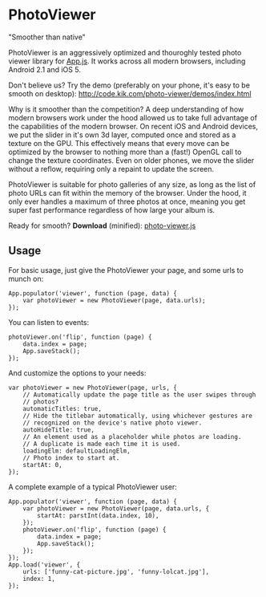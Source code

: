 PhotoViewer
===========

"Smoother than native"

PhotoViewer is an aggressively optimized and thouroghly tested photo viewer
library for [App.js](https://github.com/kikinteractive/app).
It works across all modern browsers, including Android 2.1 and iOS 5.

Don't believe us? Try the demo (preferably on your phone, it's easy to be
smooth on desktop): http://code.kik.com/photo-viewer/demos/index.html

Why is it smoother than the competition? A deep understanding of how modern
browsers work under the hood allowed us to take full advantage of the
capabilities of the modern browser. On recent iOS and Android devices, we
put the slider in it's own 3d layer, computed once and stored as a texture
on the GPU. This effectively means that every move can be optimized by the
browser to nothing more than a (fast!) OpenGL call to change the texture
coordinates. Even on older phones, we move the slider without a reflow,
requiring only a repaint to update the screen.

PhotoViewer is suitable for photo galleries of any size, as long as the list
of photo URLs can fit within the memory of the browser. Under the hood, it
only ever handles a maximum of three photos at once, meaning you get super
fast performance regardless of how large your album is.

Ready for smooth? __Download__ (minified): [photo-viewer.js](http://cdn.kik.com/photo-viewer/1/photo-viewer.js)


Usage
-----

For basic usage, just give the PhotoViewer your page, and some urls to munch on:

	App.populator('viewer', function (page, data) {
		var photoViewer = new PhotoViewer(page, data.urls);
	});

You can listen to events:

	photoViewer.on('flip', function (page) {
		data.index = page;
		App.saveStack();
	});

And customize the options to your needs:

	var photoViewer = new PhotoViewer(page, urls, {
		// Automatically update the page title as the user swipes through
		// photos?
		automaticTitles: true,
		// Hide the titlebar automatically, using whichever gestures are
		// recognized on the device's native photo viewer.
		autoHideTitle: true,
		// An element used as a placeholder while photos are loading.
		// A duplicate is made each time it is used.
		loadingElm: defaultLoadingElm,
		// Photo index to start at.
		startAt: 0,
	});

A complete example of a typical PhotoViewer user:

	App.populator('viewer', function (page, data) {
		var photoViewer = new PhotoViewer(page, data.urls, {
			startAt: parstInt(data.index, 10),
		});
		photoViewer.on('flip', function (page) {
			data.index = page;
			App.saveStack();
		});
	});
	App.load('viewer', {
		urls: ['funny-cat-picture.jpg', 'funny-lolcat.jpg'],
		index: 1,
	});
